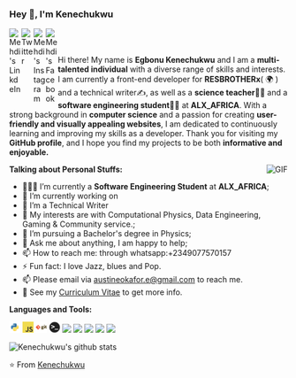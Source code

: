### Hey 👋, I'm Kenechukwu

<a href="https://www.linkedin.com/in/kenechukwu-egbonu-640748230/">
  <img align="left" alt="Mehdi's LinkdeIn" width="22px" src="https://cdn.jsdelivr.net/npm/simple-icons@v3/icons/linkedin.svg" />
</a>
<a href="https://twitter.com/Kenechi__">
  <img align="left" alt="Twitter" width="22px" src="https://cdn.jsdelivr.net/npm/simple-icons@3.1.0/icons/twitter.svg" />
</a>
<a href="https://www.instagram.com/egbonu_kenechukwu/">
  <img align="left" alt="Mehdi's Instagram" width="22px" src="https://cdn.jsdelivr.net/npm/simple-icons@v3/icons/instagram.svg" />
</a>
<a href="https://web.facebook.com/julys.august/">
  <img align="left" alt="Mehdi's Facebook" width="22px" src="https://cdn.jsdelivr.net/npm/simple-icons@v3/icons/facebook.svg" />
</a>

<br />
<br />

Hi there! My name is **Egbonu Kenechukwu** and I am a **multi-talented individual** with a diverse range of skills and interests. I am currently a front-end developer for **RESBROTHERx**( 🌍 ) and a technical writer✍, as well as a **science teacher👨‍🔬** and a **software engineering student👨‍💻** at **ALX_AFRICA**. With a strong background in **computer science** and a passion for creating **user-friendly and visually appealing websites**, I am dedicated to continuously learning and improving my skills as a developer. Thank you for visiting my **GitHub profile**, and I hope you find my projects to be both **informative and enjoyable.**

  <img align="right" alt="GIF" src="https://i.pinimg.com/originals/e4/26/70/e426702edf874b181aced1e2fa5c6cde.gif" />

**Talking about Personal Stuffs:**

- 👨🏽‍💻 I’m currently a **Software Engineering Student** at **ALX_AFRICA**;
- 🔭 I’m currently working on 
- 🌱 I’m a Technical Writer
- 🤔 My interests are with Computational Physics, Data Engineering, Gaming & Community service.;
- 💼 I’m pursuing a Bachelor's degree in Physics;
- 💬 Ask me about anything, I am happy to help;
- 📫 How to reach me: through whatsapp:+2349077570157
- ⚡ Fun fact: I love Jazz, blues and Pop.
- 📫 Please email via austineokafor.e@gmail.com to reach me.
- 📝 See my [Curriculum Vitae](https://docs.google.com/document/d/1QZtcsAsQSuioILJIIvU0C0pcrRCr8R3_/edit?usp=share_link&ouid=102002526729328221110&rtpof=true&sd=true) to get more info.


**Languages and Tools:**  

<code><img height="20" src="https://raw.githubusercontent.com/github/explore/80688e429a7d4ef2fca1e82350fe8e3517d3494d/topics/python/python.png"></code>
<code><img height="20" src="https://raw.githubusercontent.com/github/explore/80688e429a7d4ef2fca1e82350fe8e3517d3494d/topics/javascript/javascript.png"></code>
<code><img height="20" src="https://raw.githubusercontent.com/github/explore/80688e429a7d4ef2fca1e82350fe8e3517d3494d/topics/git/git.png"></code>
<code><img height="20" src="https://raw.githubusercontent.com/github/explore/80688e429a7d4ef2fca1e82350fe8e3517d3494d/topics/terminal/terminal.png"></code>
<img src="https://img.shields.io/badge/-MongoDB-4DB33D?style=flat&logo=mongodb&logoColor=FFFFFF">
<img src="https://img.shields.io/badge/-Bootstrap-563D7C?style=flat&logo=bootstrap&logoColor=white">
<img src="http://img.shields.io/badge/-Git-F1502F?style=flat&logo=git&logoColor=FFFFFF">
<img src="http://img.shields.io/badge/-Github-000000?style=flat&logo=github&logoColor=FFFFFF">
<img src="http://img.shields.io/badge/-VS%20Code-007ACC?style=flat&logo=visual%20studio%20code&logoColor=white">

![Kenechukwu's github stats](https://github-readme-stats.vercel.app/api?username=anonWilder&show_icons=true&hide_border=true)

⭐️ From [Kenechukwu](https://github.com/anonWilder)
